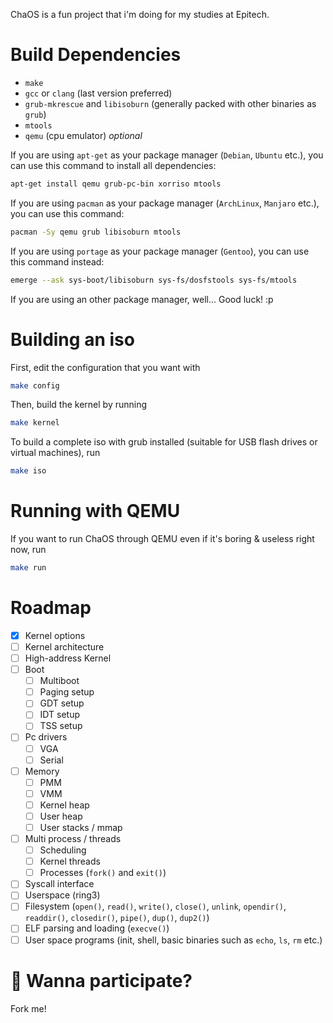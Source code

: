 ChaOS is a fun project that i'm doing for my studies at Epitech.

# Build Dependencies
* `make`
* `gcc` or `clang` (last version preferred)
* `grub-mkrescue` and `libisoburn` (generally packed with other binaries as `grub`)
* `mtools`
* `qemu` (cpu emulator) *optional*

If you are using `apt-get` as your package manager (`Debian`, `Ubuntu` etc.), you can use this command to install all dependencies:
```bash
apt-get install qemu grub-pc-bin xorriso mtools
```

If you are using `pacman` as your package manager (`ArchLinux`, `Manjaro` etc.), you can use this command:
```bash
pacman -Sy qemu grub libisoburn mtools
```

If you are using `portage` as your package manager (`Gentoo`), you can use this command instead:
```bash
emerge --ask sys-boot/libisoburn sys-fs/dosfstools sys-fs/mtools
```

If you are using an other package manager, well... Good luck! :p

# Building an iso

First, edit the configuration that you want with
```bash
make config
```

Then, build the kernel by running
```bash
make kernel
```

To build a complete iso with grub installed (suitable for USB flash drives or virtual machines), run
```bash
make iso
```

# Running with QEMU

If you want to run ChaOS through QEMU even if it's boring & useless right now, run
```bash
make run
```

# Roadmap

- [X] Kernel options
- [ ] Kernel architecture
- [ ] High-address Kernel
- [ ] Boot
  - [ ] Multiboot
  - [ ] Paging setup
  - [ ] GDT setup
  - [ ] IDT setup
  - [ ] TSS setup
- [ ] Pc drivers
  - [ ] VGA
  - [ ] Serial
- [ ] Memory
  - [ ] PMM
  - [ ] VMM
  - [ ] Kernel heap
  - [ ] User heap
  - [ ] User stacks / mmap
- [ ] Multi process / threads
  - [ ] Scheduling
  - [ ] Kernel threads
  - [ ] Processes (`fork()` and `exit()`)
- [ ] Syscall interface
- [ ] Userspace (ring3)
- [ ] Filesystem (`open()`, `read()`, `write()`, `close()`, `unlink`, `opendir()`, `readdir()`, `closedir()`, `pipe()`, `dup()`, `dup2()`)
- [ ] ELF parsing and loading (`execve()`)
- [ ] User space programs (init, shell, basic binaries such as `echo`, `ls`, `rm` etc.)

# :rocket: Wanna participate?

Fork me!
